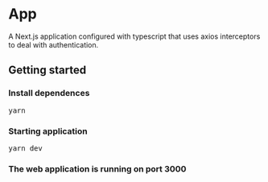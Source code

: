 <h1>App</h1>
<p>A Next.js application configured with typescript that uses axios interceptors to deal with authentication.</p>

<h2>Getting started</h2>

<h3>Install dependences</h3>
<pre>yarn</pre>

<h3>Starting application</h3>
<pre>yarn dev</pre>

<h3>The web application is running on port 3000</h3>